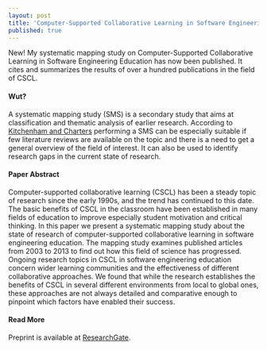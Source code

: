 ```yaml
---
layout: post
title: 'Computer-Supported Collaborative Learning in Software Engineering Education: A Systematic Mapping Study'
published: true
---
```


New! My systematic mapping study on Computer-Supported Collaborative Learning in Software Engineering Education has now been published. It cites and summarizes the results of over a hundred publications in the field of CSCL.

#### Wut?
A systematic mapping study (SMS) is a secondary study that aims at classification and thematic analysis of earlier research. According to [Kitchenham and Charters](http://www.elsevier.com/__data/promis_misc/525444systematicreviewsguide.pdf) performing a SMS can be especially suitable if few literature reviews are available on the topic and there is a need to get a general overview of the field of interest. It can also be used to identify research gaps in the current state of research.

#### Paper Abstract
Computer-supported collaborative learning (CSCL) has been a steady topic of research since the early 1990s, and the trend has continued to this date. The basic benefits of CSCL in the classroom have been established in many fields of education to improve especially student motivation and critical thinking. In this paper we present a systematic mapping study about the state of research of computer-supported collaborative learning in software engineering education. The mapping study examines published articles from 2003 to 2013 to find out how this field of science has progressed. Ongoing research topics in CSCL in software engineering education concern wider learning communities and the effectiveness of different collaborative approaches. We found that while the research establishes the benefits of CSCL in several different environments from local to global ones, these approaches are not always detailed and comparative enough to pinpoint which factors have enabled their success.

#### Read More
Preprint is available at [ResearchGate](https://www.researchgate.net/publication/288184552_Computer-Supported_Collaborative_Learning_in_Software_Engineering_Education_A_Systematic_Mapping_Study).